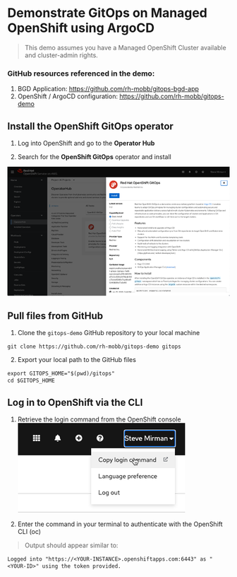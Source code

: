 # Demonstrate GitOps on Managed OpenShift using ArgoCD

>This demo assumes you have a Managed OpenShift Cluster available and cluster-admin rights.

### GitHub resources referenced in the demo:

1. BGD Application:  https://github.com/rh-mobb/gitops-bgd-app
2. OpenShift / ArgoCD configuration:  https://github.com/rh-mobb/gitops-demo

## Install the OpenShift GitOps operator

1. Log into OpenShift and go to the **Operator Hub**

2. Search for the **OpenShift GitOps** operator and install

![screenshot of GitOps install](./gitops_operator.png)

## Pull files from GitHub

1. Clone the `gitops-demo` GitHub repository to your local machine
```
git clone https://github.com/rh-mobb/gitops-demo gitops
```

2. Export your local path to the GitHub files
```
export GITOPS_HOME="$(pwd)/gitops"
cd $GITOPS_HOME
```

## Log in to OpenShift via the CLI

1. Retrieve the login command from the OpenShift console
![screenshot of login](./oc_login.png)

2. Enter the command in your terminal to authenticate with the OpenShift CLI (oc)
>Output should appear similar to:
```
Logged into "https://<YOUR-INSTANCE>.openshiftapps.com:6443" as "<YOUR-ID>" using the token provided.
```



